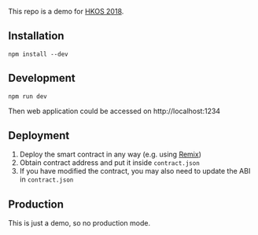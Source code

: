This repo is a demo for [HKOS 2018](https://hkoscon.org/2018/).

## Installation

`npm install --dev`

## Development

`npm run dev`

Then web application could be accessed on http://localhost:1234

## Deployment

1. Deploy the smart contract in any way (e.g. using [Remix](https://remix.ethereum.org/))
1. Obtain contract address and put it inside `contract.json`
1. If you have modified the contract, you may also need to update the ABI in `contract.json`

## Production

This is just a demo, so no production mode.
